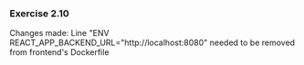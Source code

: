 ### Exercise 2.10

Changes made:
Line "ENV REACT_APP_BACKEND_URL="http://localhost:8080"  needed to be removed from frontend's Dockerfile